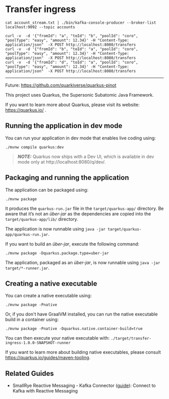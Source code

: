 # Transfer ingress

```
cat account_stream.txt | ./bin/kafka-console-producer --broker-list localhost:9092 --topic accounts 
```

```
curl -v  -d '{"fromId": "a", "toId": "b", "poolId": "coro", "poolType": "easy", "amount": 12.34}' -H "Content-Type: application/json"  -X POST http://localhost:8080/transfers
curl -v  -d '{"fromId": "b", "toId": "a", "poolId": "coro", "poolType": "easy", "amount": 12.34}' -H "Content-Type: application/json"  -X POST http://localhost:8080/transfers
curl -v  -d '{"fromId": "d", "toId": "a", "poolId": "coro", "poolType": "easy", "amount": 12.34}' -H "Content-Type: application/json"  -X POST http://localhost:8080/transfers
```

---

Future: https://github.com/quarkiverse/quarkus-pinot

This project uses Quarkus, the Supersonic Subatomic Java Framework.

If you want to learn more about Quarkus, please visit its website: https://quarkus.io/ .

## Running the application in dev mode

You can run your application in dev mode that enables live coding using:
```shell script
./mvnw compile quarkus:dev
```

> **_NOTE:_**  Quarkus now ships with a Dev UI, which is available in dev mode only at http://localhost:8080/q/dev/.

## Packaging and running the application

The application can be packaged using:
```shell script
./mvnw package
```
It produces the `quarkus-run.jar` file in the `target/quarkus-app/` directory.
Be aware that it’s not an _über-jar_ as the dependencies are copied into the `target/quarkus-app/lib/` directory.

The application is now runnable using `java -jar target/quarkus-app/quarkus-run.jar`.

If you want to build an _über-jar_, execute the following command:
```shell script
./mvnw package -Dquarkus.package.type=uber-jar
```

The application, packaged as an _über-jar_, is now runnable using `java -jar target/*-runner.jar`.

## Creating a native executable

You can create a native executable using: 
```shell script
./mvnw package -Pnative
```

Or, if you don't have GraalVM installed, you can run the native executable build in a container using: 
```shell script
./mvnw package -Pnative -Dquarkus.native.container-build=true
```

You can then execute your native executable with: `./target/transfer-ingress-1.0.0-SNAPSHOT-runner`

If you want to learn more about building native executables, please consult https://quarkus.io/guides/maven-tooling.

## Related Guides

- SmallRye Reactive Messaging - Kafka Connector ([guide](https://quarkus.io/guides/kafka-reactive-getting-started)): Connect to Kafka with Reactive Messaging
